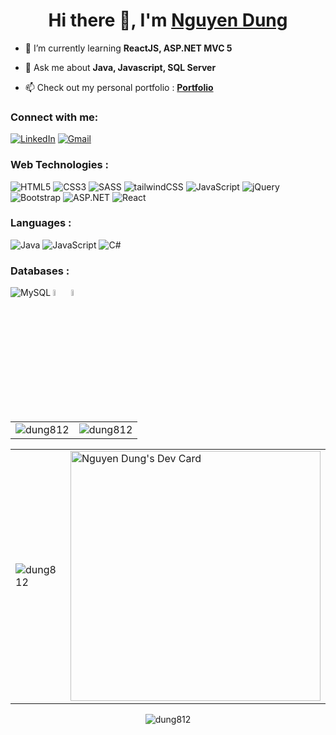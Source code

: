 <h1 align="center">Hi there 👋, I'm <a href="http://www.nguyenthanhdung.tk" target="_blank"> Nguyen Dung </a></h1>

- 🌱 I’m currently learning **ReactJS, ASP.NET MVC 5**

- 💬 Ask me about **Java, Javascript, SQL Server**

- 📫 Check out my personal portfolio : **<a href="http://www.nguyenthanhdung.tk" target="_blank">Portfolio</a>**


<h3 align="left">Connect with me:</h3>
<div align="left">
  <a href="https://www.linkedin.com/in/nguy%E1%BB%85n-d%C5%A9ng-89b75819a/"><img alt="LinkedIn" src="https://img.shields.io/badge/linkedin-%230077B5.svg?style=for-the-badge&logo=linkedin&logoColor=white"/></a>
  <a href="mailto:ntdung8124@gmail.com"><img alt="Gmail" src="https://img.shields.io/badge/Gmail-D14836?style=for-the-badge&logo=gmail&logoColor=white"/></a>
</div>

<h3 align="left">Web Technologies :</h3>
<div align="left">
  <img alt="HTML5" src="https://img.shields.io/badge/html5-%23E34F26.svg?style=for-the-badge&logo=html5&logoColor=white"/>
  <img alt="CSS3" src="https://img.shields.io/badge/css3-%231572B6.svg?style=for-the-badge&logo=css3&logoColor=white"/> 
  <img alt="SASS" src="https://img.shields.io/badge/Sass-CC6699?style=for-the-badge&logo=sass&logoColor=white"/>
  <img alt="tailwindCSS" src="https://img.shields.io/badge/Tailwind_CSS-38B2AC?style=for-the-badge&logo=tailwind-css&logoColor=white"/>
  <img alt="JavaScript" src="https://img.shields.io/badge/javascript-%23323330.svg?style=for-the-badge&logo=javascript&logoColor=%23F7DF1E"/> 
  <img alt="jQuery" src="https://img.shields.io/badge/jquery-%230769AD.svg?style=for-the-badge&logo=jquery&logoColor=white"/> 
  <img alt="Bootstrap" src="https://img.shields.io/badge/bootstrap-%23563D7C.svg?style=for-the-badge&logo=bootstrap&logoColor=white"/> 
  <img alt="ASP.NET" src="https://img.shields.io/badge/.NET-5C2D91?style=for-the-badge&logo=.net&logoColor=white"/>
  <img alt="React" src="https://img.shields.io/badge/react-%2320232a.svg?style=for-the-badge&logo=react&logoColor=%2361DAFB"/>  
</div>

<h3 align="left">Languages :</h3>
<div align="left">
  <img alt="Java" src="https://img.shields.io/badge/java-%23ED8B00.svg?style=for-the-badge&logo=java&logoColor=white"/>
  <img alt="JavaScript" src="https://img.shields.io/badge/javascript-%23323330.svg?style=for-the-badge&logo=javascript&logoColor=%23F7DF1E"/> 
  <img alt="C#" src ="https://img.shields.io/badge/C%23-239120?style=for-the-badge&logo=c-sharp&logoColor=white"/>
</div>

<h3 align="left">Databases :</h3>
<div align="left">
  <img alt="MySQL" src="https://img.shields.io/badge/mysql-%2300f.svg?style=for-the-badge&logo=mysql&logoColor=white"/>
  <img alt="SQLServer" src="https://www.svgrepo.com/show/303229/microsoft-sql-server-logo.svg" width="5%"/>
  <img alt="Oracle" src="https://upload.wikimedia.org/wikipedia/commons/thumb/3/38/AWS_Simple_Icons_Database_Amazon_RDS_Oracle_DB_Instance.svg/1200px-AWS_Simple_Icons_Database_Amazon_RDS_Oracle_DB_Instance.svg.png"  width="5%"/>
</div>


<table>
  <tr>
    <td><img src="https://github-readme-stats.vercel.app/api?username=dung812&show_icons=true&theme=dark&locale=en" alt="dung812" /></td>
    <td><img src="https://github-readme-stats.vercel.app/api/top-langs?username=dung812&show_icons=true&theme=dark&locale=en&layout=compact" alt="dung812" /></td>
  </tr>
</table>

<table>
  <tr>
    <td><img align="center" src="https://github-readme-streak-stats.herokuapp.com/?user=dung812&theme=dark" alt="dung812" /></td>
    <td><a href="https://app.daily.dev/ntdung0812"><img src="https://api.daily.dev/devcards/8447413cfc5440e99ea2ee4dbb99e367.png?r=mfl" width="400" alt="Nguyen Dung's Dev Card"/></a></td>
  </tr>
</table>

<div align="center">
<p><img align="center" src="https://github-readme-streak-stats.herokuapp.com/?user=dung812&theme=dark" alt="dung812" /></p>
  </div>

